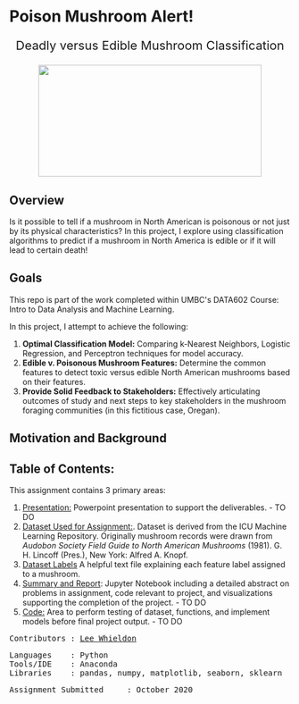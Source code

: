 # Poison Mushroom Alert! 
<p align="center"style="font-size:22px">
 Deadly versus Edible Mushroom Classification
</p>

<p align="center">
<img src="https://github.com/Lwhieldon/MushroomClassification/blob/master/images/edible-vs-poisonous-mushrooms.jpg?raw=true" width="400" height="200" />
</p>

## Overview

Is it possible to tell if a mushroom in North American is poisonous or not just by its physical characteristics? In this project, I explore using classification algorithms to predict if a mushroom in North America is edible or if it will lead to certain death!

## Goals

This repo is part of the work completed within UMBC's DATA602 Course: Intro to Data Analysis and Machine Learning.

In this project, I attempt to achieve the following:
<ol>
<li><b>Optimal Classification Model:</b> Comparing k-Nearest Neighbors, Logistic Regression, and Perceptron techniques for model accuracy.</li>
<li><b>Edible v. Poisonous Mushroom Features:</b> Determine the common features to detect toxic versus edible North American mushrooms based on their features.</li>
<li><b>Provide Solid Feedback to Stakeholders:</b> Effectively articulating outcomes of study and next steps to key stakeholders in the mushroom foraging communities (in this fictitious case, Oregan).</li>
</ol>

## Motivation and Background


## Table of Contents:

This assignment contains 3 primary areas:

<ol>
  <li><a href=https://github.com/Lwhieldon/IstheMushroomPoisonous/blob/master/Mushroom%20Classification%20Presentation.pptx>Presentation:</a> Powerpoint presentation to support the deliverables. - TO DO</li>
  <li><a href=https://archive.ics.uci.edu/ml/datasets/mushroom>Dataset Used for Assignment:</a>. Dataset is derived from the ICU Machine Learning Repository. Originally mushroom records were drawn from <i>Audobon Society Field Guide to North American Mushrooms </i>(1981). G. H. Lincoff (Pres.), New York: Alfred A. Knopf. </li>
  <li><a href=https://github.com/Lwhieldon/IstheMushroomPoisonous/blob/master/labels.txt>Dataset Labels</a> A helpful text file explaining each feature label assigned to a mushroom. </li>
  <li><a href=https://github.com/Lwhieldon/IstheMushroomPoisonous/blob/master/summaryreport.ipynb>Summary and Report</a>: Jupyter Notebook including a detailed abstract on problems in assignment, code relevant to project, and visualizations supporting the completion of the project. - TO DO</li>
  <li> <a href=https://github.com/Lwhieldon/IstheMushroomPoisonous/blob/master/code.ipynb>Code:</a> Area to perform testing of dataset, functions, and implement models before final project output. - TO DO</li>
 

  
</ol>

<pre>
Contributors : <a href=https://github.com/Lwhieldon>Lee Whieldon</a>
</pre>

<pre>
Languages    : Python
Tools/IDE    : Anaconda
Libraries    : pandas, numpy, matplotlib, seaborn, sklearn
</pre>

<pre>
Assignment Submitted     : October 2020
</pre>

